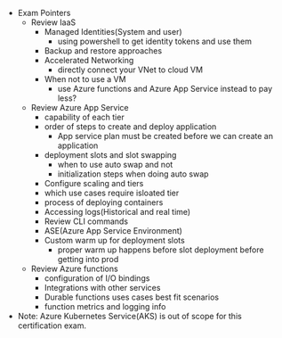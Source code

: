 - Exam Pointers
  - Review IaaS
    - Managed Identities(System and user)
      - using powershell to get identity tokens and use them
    - Backup and restore approaches
    - Accelerated Networking
      - directly connect your VNet to cloud VM
    - When not to use a VM
      - use Azure functions and Azure App Service instead to pay less?
  - Review Azure App Service
    - capability of each tier
    - order of steps to create and deploy application
      - App service plan must be created before we can create an application
    - deployment slots and slot swapping
      - when to use auto swap and not
      - initialization steps when doing auto swap
    - Configure scaling and tiers
    - which use cases require isloated tier
    - process of deploying containers
    - Accessing logs(Historical and real time)
    - Review CLI commands
    - ASE(Azure App Service Environment)
    - Custom warm up for deployment slots
      - proper warm up happens before slot deployment before getting into prod 
  - Review Azure functions
    - configuration of I/O bindings
    - Integrations with other services
    - Durable functions uses cases best fit scenarios
    - function metrics and logging info
- Note: Azure Kubernetes Service(AKS) is out of scope for this certification exam.